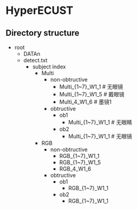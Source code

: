 # HyperECUST


## Directory structure
- root
   - DATAn
	- detect.txt
        - subject index
            - Multi
                - non-obtructive
                    - Multi_{1~7}_W1_1        # 无眼镜
                    - Multi_{1~7}_W1_5        # 戴眼镜
                    - Multi_4_W1_6            # 墨镜1
                - obtructive
                    - ob1
                        - Multi_{1~7}_W1_1    # 无眼睛
                    - ob2
                        - Multi_{1~7}_W1_1    # 无眼镜
            - RGB
                - non-obtructive
                    - RGB_{1~7}_W1_1
                    - RGB_{1~7}_W1_5
                    - RGB_4_W1_6
                - obtructive
                    - ob1
                        - RGB_{1~7}_W1_1
                    - ob2
                        - RGB_{1~7}_W1_1
